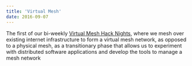 ```yaml
---
title: 'Virtual Mesh'
date: 2016-09-07
---
```


The first of our bi-weekly [Virtual Mesh Hack Nights](#virtualmesh:tomesh.net), where we mesh over existing internet infrastructure to form a virtual mesh network, as opposed to a physical mesh, as a transitionary phase that allows us to experiment with distributed software applications and develop the tools to manage a mesh network
